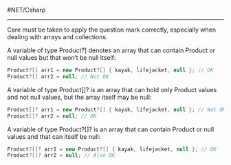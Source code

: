 #NET/Csharp 

---

Care must be taken to apply the question mark correctly, especially when dealing with arrays and
collections. 

A variable of type Product?] denotes an array that can contain Product or null values
but that won’t be null itself:

```csharp
Product?[] arr1 = new Product?[] { kayak, lifejacket, null }; // OK
Product?[] arr2 = null; // Not OK
```

A variable of type Product[]? is an array that can hold only Product values and not null values, but
the array itself may be null:

```csharp
Product[]? arr1 = new Product?[] { kayak, lifejacket, null }; // Not OK
Product[]? arr2 = null; // OK
```

A variable of type Product?[]? is an array that can contain Product or null values and that can
itself be null:

```csharp
Product?[]? arr1 = new Product?[] { kayak, lifejacket, null }; // OK
Product?[]? arr2 = null; // Also OK
```

